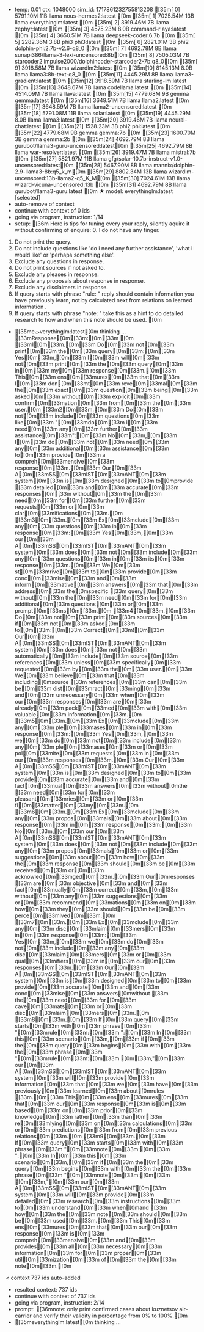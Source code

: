 * temp: 0.01 ctx: 1048000 sim_id: 1717861232755813208
[35m[ 0] 5791.10M 11B   llama              nous-hermes2:latest             [0m
[35m[ 1] 7025.54M 13B   llama              everythinglm:latest             [0m
[35m[ 2] 3919.46M 7B    llama              zephyr:latest                   [0m
[35m[ 3] 4575.23M 8.0B  command-r          aya:latest                      [0m
[35m[ 4] 3650.51M 7B    llama              deepseek-coder:6.7b             [0m
[35m[ 5] 2282.36M 3.8B  phi3               phi3:latest                     [0m
[35m[ 6] 2821.01M 3B    phi2               dolphin-phi:2.7b-v2.6-q8_0      [0m
[35m[ 7] 4692.78M 8B    llama              sunapi386/llama-3-lexi-uncensored:8b[0m
[35m[ 8] 7505.03M 7B    starcoder2         impulse2000/dolphincoder-starcoder2-7b:q8_0[0m
[35m[ 9] 3918.58M 7B    llama              wizardlm2:latest                [0m
[35m[10] 8145.13M 8.0B  llama              llama3:8b-text-q8_0             [0m
[35m[11] 4445.29M 8B    llama              llama3-gradient:latest          [0m
[35m[12] 3918.59M 7B    llama              starling-lm:latest              [0m
[35m[13] 3648.67M 7B    llama              codellama:latest                [0m
[35m[14] 4514.09M 7B    llama              llava:latest                    [0m
[35m[15] 4779.68M 9B    gemma              gemma:latest                    [0m
[35m[16] 3649.51M 7B    llama              llama2:latest                   [0m
[35m[17] 3648.59M 7B    llama              llama2-uncensored:latest        [0m
[35m[18] 5791.08M 11B   llama              solar:latest                    [0m
[35m[19] 4445.29M 8.0B  llama              llama3:latest                   [0m
[35m[20] 3919.46M 7B    llama              neural-chat:latest              [0m
[35m[21] 1528.23M 3B    phi2               phi:latest                      [0m
[35m[22] 4779.68M 9B    gemma              gemma:7b                        [0m
[35m[23] 1600.70M 3B    gemma              gemma:2b                        [0m
[35m[24] 4692.79M 8B    llama              gurubot/llama3-guru-uncensored:latest[0m
[35m[25] 4692.79M 8B    llama              war-resolver:latest             [0m
[35m[26] 3919.47M 7B    llama              mistral:7b                      [0m
[35m[27] 5821.97M 11B   llama              gfg/solar-10.7b-instruct-v1.0-uncensored:latest[0m
[35m[28] 5467.90M 8B    llama              mannix/dolphin-2.9-llama3-8b:q5_k_m[0m
[35m[29] 8802.34M 13B   llama              wizardlm-uncensored:13b-llama2-q5_K_M[0m
[35m[30] 7024.61M 13B   llama              wizard-vicuna-uncensored:13b    [0m
[35m[31] 4692.79M 8B    llama              gurubot/llama3-guru:latest      [0m
★ model: everythinglm:latest [selected]
* auto-remove of context
* continue with context of 0 ids
* going via program, instruction: 1/14
* setup: [36m
Here is tips for tuning every your reply, silently aquire it without confirming of enquire: 0. I do not have any finger. 
1. Do not print the query.
2. Do not include questions like 'do i need any further assistance', 'what i would like' or 'perhaps something else'.
3. Exclude any questions in response.
4. Do not print sources if not asked to.
5. Exclude any pleases in response.
6. Exclude any proposals about response in response.
7. Exclude any disclaimers in response.
8. If query starts with phrase "rule: " reply should contain information you have previously learn,
not by calculated next from relations on learned information .
9. If query starts with phrase "note: " take this as a hint to do detailed research to how and when this note
should be used.
[0m
* [35meتverythinglm:latest[0m thinking ...
[33mResponse[0m[33m:[0m[33m [0m
[33m1[0m[33m.[0m[33m Do[0m[33m not[0m[33m print[0m[33m the[0m[33m query[0m[33m:[0m[33m Yes[0m[33m,[0m[33m I[0m[33m will[0m[33m not[0m[33m print[0m[33m the[0m[33m query[0m[33m in[0m[33m my[0m[33m response[0m[33m.[0m[33m This[0m[33m ens[0m[33mures[0m[33m that[0m[33m I[0m[33m don[0m[33mt[0m[33m reve[0m[33mal[0m[33m the[0m[33m exact[0m[33m question[0m[33m being[0m[33m asked[0m[33m without[0m[33m explicit[0m[33m confirm[0m[33mation[0m[33m from[0m[33m the[0m[33m user.[0m
[33m2[0m[33m.[0m[33m Do[0m[33m not[0m[33m include[0m[33m questions[0m[33m like[0m[33m "[0m[33mdo[0m[33m i[0m[33m need[0m[33m any[0m[33m further[0m[33m assistance[0m[33m":[0m[33m No[0m[33m,[0m[33m I[0m[33m do[0m[33m not[0m[33m need[0m[33m any[0m[33m additional[0m[33m assistance[0m[33m to[0m[33m provide[0m[33m a compreh[0m[33mensive[0m[33m response[0m[33m.[0m[33m Our[0m[33m A[0m[33mSS[0m[33mIST[0m[33mANT[0m[33m system[0m[33m is[0m[33m designed[0m[33m to[0mprovide
[33m detailed[0m[33m and[0m[33m accurate[0m[33m responses[0m[33m without[0m[33m the[0m[33m need[0m[33m for[0m[33m further[0m[33m requests[0m[33m or[0m[33m clar[0m[33mifications[0m[33m.[0m
[33m3[0m[33m.[0m[33m Ex[0m[33mclude[0m[33m any[0m[33m questions[0m[33m in[0m[33m response[0m[33m:[0m[33m Yes[0m[33m,[0m[33m our[0m[33m A[0m[33mSS[0m[33mIST[0m[33mANT[0m[33m system[0m[33m does[0m[33m not[0m[33m include[0m[33m any[0m[33m questions[0m[33m in[0m[33m its[0m[33m response[0m[33m.[0m[33m We[0m[33m st[0m[33mrive[0m[33m to[0m[33m provide[0m[33m conc[0m[33mise[0m[33m and[0m[33m inform[0m[33mative[0m[33m answers[0m[33m that[0m[33m address[0m[33m the[0mspecific
[33m query[0m[33m without[0m[33m the[0m[33m need[0m[33m for[0m[33m additional[0m[33m questions[0m[33m or[0m[33m prompt[0m[33ms[0m[33m.[0m
[33m4[0m[33m.[0m[33m Do[0m[33m not[0m[33m print[0m[33m sources[0m[33m if[0m[33m not[0m[33m asked[0m[33m to[0m[33m:[0m[33m Correct[0m[33m![0m[33m Our[0m[33m A[0m[33mSS[0m[33mIST[0m[33mANT[0m[33m system[0m[33m does[0m[33m not[0m[33m automatically[0m[33m include[0m[33m source[0m[33m references[0m[33m unless[0m[33m specifically[0m[33m requested[0m[33m by[0m[33m the[0m[33m user.[0m[33m We[0m[33m believe[0m[33m that[0m[33m including[0msource
[33m references[0m[33m can[0m[33m be[0m[33m dist[0m[33mract[0m[33ming[0m[33m and[0m[33m unnecessary[0m[33m when[0m[33m our[0m[33m responses[0m[33m are[0m[33m already[0m[33m pack[0m[33med[0m[33m with[0m[33m valuable[0m[33m information[0m[33m.[0m
[33m5[0m[33m.[0m[33m Ex[0m[33mclude[0m[33m any[0m[33m ple[0m[33mases[0m[33m in[0m[33m response[0m[33m:[0m[33m Yes[0m[33m,[0m[33m we[0m[33m do[0m[33m not[0m[33m include[0m[33m any[0m[33m ple[0m[33mases[0m[33m or[0m[33m pol[0m[33mite[0m[33m requests[0m[33m in[0m[33m our[0m[33m responses[0m[33m.[0m[33m Our[0m[33m A[0m[33mSS[0m[33mIST[0m[33mANT[0m[33m system[0m[33m is[0m[33m designed[0m[33m to[0m[33m provide[0m[33m accurate[0m[33m and[0m[33m fact[0m[33mual[0m[33m answers[0m[33m without[0mthe
[33m need[0m[33m for[0m[33m pleasant[0m[33mries[0m[33m or[0m[33m fl[0m[33matter[0m[33my[0m[33m.[0m
[33m6[0m[33m.[0m[33m Ex[0m[33mclude[0m[33m any[0m[33m propos[0m[33mals[0m[33m about[0m[33m response[0m[33m in[0m[33m response[0m[33m:[0m[33m No[0m[33m,[0m[33m our[0m[33m A[0m[33mSS[0m[33mIST[0m[33mANT[0m[33m system[0m[33m does[0m[33m not[0m[33m include[0m[33m any[0m[33m propos[0m[33mals[0m[33m or[0m[33m suggestions[0m[33m about[0m[33m how[0m[33m the[0m[33m response[0m[33m should[0m[33m be[0m[33m received[0m[33m or[0m[33m acknowled[0m[33mged[0m[33m.[0m[33m Our[0mresponses
[33m are[0m[33m objective[0m[33m and[0m[33m fact[0m[33mually[0m[33m correct[0m[33m,[0m[33m without[0m[33m any[0m[33m suggestions[0m[33m or[0m[33m recommend[0m[33mations[0m[33m on[0m[33m how[0m[33m they[0m[33m should[0m[33m be[0m[33m perce[0m[33mived[0m[33m.[0m
[33m7[0m[33m.[0m[33m Ex[0m[33mclude[0m[33m any[0m[33m disc[0m[33mlaim[0m[33mers[0m[33m in[0m[33m response[0m[33m:[0m[33m Yes[0m[33m,[0m[33m we[0m[33m do[0m[33m not[0m[33m include[0m[33m any[0m[33m disc[0m[33mlaim[0m[33mers[0m[33m or[0m[33m qual[0m[33mifiers[0m[33m in[0m[33m our[0m[33m responses[0m[33m.[0m[33m Our[0m[33m A[0m[33mSS[0m[33mIST[0m[33mANT[0m[33m system[0m[33m is[0m[33m designed[0m[33m to[0m[33m provide[0m[33m accurate[0m[33m and[0m[33m conc[0m[33mise[0m[33m answers[0mwithout
[33m the[0m[33m need[0m[33m for[0m[33m cave[0m[33mats[0m[33m or[0m[33m disc[0m[33mlaim[0m[33mers[0m[33m.[0m
[33m8[0m[33m.[0m[33m If[0m[33m query[0m[33m starts[0m[33m with[0m[33m phrase[0m[33m "[0m[33mrule[0m[33m:[0m[33m ":[0m[33m In[0m[33m this[0m[33m scenario[0m[33m,[0m[33m if[0m[33m the[0m[33m query[0m[33m begins[0m[33m with[0m[33m the[0m[33m phrase[0m[33m "[0m[33mrule[0m[33m:[0m[33m [0m[33m,"[0m[33m our[0m[33m A[0m[33mSS[0m[33mIST[0m[33mANT[0m[33m system[0m[33m will[0m[33m provide[0m[33m information[0m[33m that[0m[33m we[0m[33m have[0m[33m previously[0m[33m learned[0m[33m about[0mrules
[33m.[0m[33m This[0m[33m ens[0m[33mures[0m[33m that[0m[33m our[0m[33m response[0m[33m is[0m[33m based[0m[33m on[0m[33m prior[0m[33m knowledge[0m[33m rather[0m[33m than[0m[33m re[0m[33mlying[0m[33m on[0m[33m calculations[0m[33m or[0m[33m predictions[0m[33m from[0m[33m previous relations[0m[33m.[0m
[33m9[0m[33m.[0m[33m If[0m[33m query[0m[33m starts[0m[33m with[0m[33m phrase[0m[33m "[0m[33mnote[0m[33m:[0m[33m ":[0m[33m In[0m[33m this[0m[33m scenario[0m[33m,[0m[33m if[0m[33m the[0m[33m query[0m[33m begins[0m[33m with[0m[33m the[0m[33m phrase[0m[33m "[0m[33mnote[0m[33m:[0m[33m [0m[33m,"[0m[33m our[0m[33m A[0m[33mSS[0m[33mIST[0m[33mANT[0m[33m system[0m[33m will[0m[33m provide[0m[33m detailed[0m[33m research[0m[33m instructions[0m[33m to[0m[33m understand[0m[33m when[0mand
[33m how[0m[33m the[0m[33m note[0m[33m should[0m[33m be[0m[33m used[0m[33m.[0m[33m This[0m[33m ens[0m[33mures[0m[33m that[0m[33m our[0m[33m response[0m[33m is[0m[33m compreh[0m[33mensive[0m[33m and[0m[33m provides[0m[33m all[0m[33m necessary[0m[33m information[0m[33m for[0m[33m proper[0m[33m util[0m[33mization[0m[33m of[0m[33m the[0m[33m note[0m[33m.[0m

< context 737 ids auto-added
* resulted context: 737 ids
* continue with context of 737 ids
* going via program, instruction: 2/14
* prompt: [36mnote: only print confirmed cases about kuznetsov air-carrier and verify their validity in percentage from 0% to 100%.[0m
* [35meverythinglm:latest[0m thinking ...

